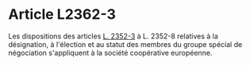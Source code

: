 # Article L2362-3

Les dispositions des articles [L. 2352-3][1] à L. 2352-8 relatives à la désignation, à l'élection et au statut des membres du groupe spécial de négociation s'appliquent à la société coopérative européenne.

 [1]: /affichCodeArticle.do?cidTexte=LEGITEXT000006072050&idArticle=LEGIARTI000006902214&dateTexte=&categorieLien=cid